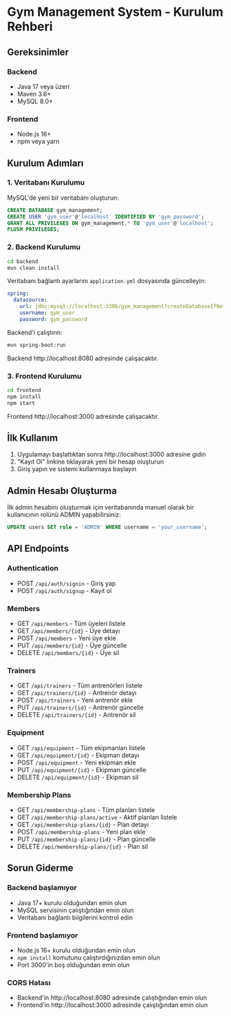 # Gym Management System - Kurulum Rehberi

## Gereksinimler

### Backend
- Java 17 veya üzeri
- Maven 3.6+
- MySQL 8.0+

### Frontend
- Node.js 16+
- npm veya yarn

## Kurulum Adımları

### 1. Veritabanı Kurulumu

MySQL'de yeni bir veritabanı oluşturun:

```sql
CREATE DATABASE gym_management;
CREATE USER 'gym_user'@'localhost' IDENTIFIED BY 'gym_password';
GRANT ALL PRIVILEGES ON gym_management.* TO 'gym_user'@'localhost';
FLUSH PRIVILEGES;
```

### 2. Backend Kurulumu

```bash
cd backend
mvn clean install
```

Veritabanı bağlantı ayarlarını `application.yml` dosyasında güncelleyin:

```yaml
spring:
  datasource:
    url: jdbc:mysql://localhost:3306/gym_management?createDatabaseIfNotExist=true
    username: gym_user
    password: gym_password
```

Backend'i çalıştırın:

```bash
mvn spring-boot:run
```

Backend http://localhost:8080 adresinde çalışacaktır.

### 3. Frontend Kurulumu

```bash
cd frontend
npm install
npm start
```

Frontend http://localhost:3000 adresinde çalışacaktır.

## İlk Kullanım

1. Uygulamayı başlattıktan sonra http://localhost:3000 adresine gidin
2. "Kayıt Ol" linkine tıklayarak yeni bir hesap oluşturun
3. Giriş yapın ve sistemi kullanmaya başlayın

## Admin Hesabı Oluşturma

İlk admin hesabını oluşturmak için veritabanında manuel olarak bir kullanıcının rolünü ADMIN yapabilirsiniz:

```sql
UPDATE users SET role = 'ADMIN' WHERE username = 'your_username';
```

## API Endpoints

### Authentication
- POST `/api/auth/signin` - Giriş yap
- POST `/api/auth/signup` - Kayıt ol

### Members
- GET `/api/members` - Tüm üyeleri listele
- GET `/api/members/{id}` - Üye detayı
- POST `/api/members` - Yeni üye ekle
- PUT `/api/members/{id}` - Üye güncelle
- DELETE `/api/members/{id}` - Üye sil

### Trainers
- GET `/api/trainers` - Tüm antrenörleri listele
- GET `/api/trainers/{id}` - Antrenör detayı
- POST `/api/trainers` - Yeni antrenör ekle
- PUT `/api/trainers/{id}` - Antrenör güncelle
- DELETE `/api/trainers/{id}` - Antrenör sil

### Equipment
- GET `/api/equipment` - Tüm ekipmanları listele
- GET `/api/equipment/{id}` - Ekipman detayı
- POST `/api/equipment` - Yeni ekipman ekle
- PUT `/api/equipment/{id}` - Ekipman güncelle
- DELETE `/api/equipment/{id}` - Ekipman sil

### Membership Plans
- GET `/api/membership-plans` - Tüm planları listele
- GET `/api/membership-plans/active` - Aktif planları listele
- GET `/api/membership-plans/{id}` - Plan detayı
- POST `/api/membership-plans` - Yeni plan ekle
- PUT `/api/membership-plans/{id}` - Plan güncelle
- DELETE `/api/membership-plans/{id}` - Plan sil

## Sorun Giderme

### Backend başlamıyor
- Java 17+ kurulu olduğundan emin olun
- MySQL servisinin çalıştığından emin olun
- Veritabanı bağlantı bilgilerini kontrol edin

### Frontend başlamıyor
- Node.js 16+ kurulu olduğundan emin olun
- `npm install` komutunu çalıştırdığınızdan emin olun
- Port 3000'in boş olduğundan emin olun

### CORS Hatası
- Backend'in http://localhost:8080 adresinde çalıştığından emin olun
- Frontend'in http://localhost:3000 adresinde çalıştığından emin olun
